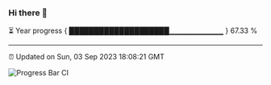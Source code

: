 ### Hi there 👋

⏳ Year progress { ████████████████████▁▁▁▁▁▁▁▁▁▁ } 67.33 %

---

⏰ Updated on Sun, 03 Sep 2023 18:08:21 GMT

![Progress Bar CI](https://github.com/Shyam-Makwana/GitHub-Actions-Demo/workflows/Progress%20Bar%20CI/badge.svg)
